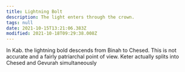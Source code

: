 ```yaml
---
title: Lightning Bolt
description: The light enters through the crown.
tags: null
date: 2021-10-15T13:21:06.383Z
modified: 2021-10-18T09:29:38.008Z
---
```


In Kab. the lightning bold descends from Binah to Chesed. This is not accurate and a fairly patriarchal point of view. Keter actually splits into Chesed and Gevurah simultaneously
